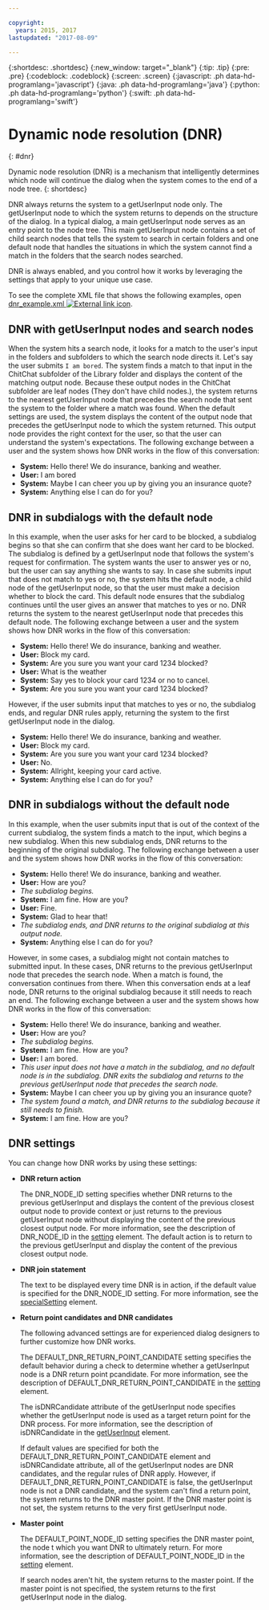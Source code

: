 ```yaml
---

copyright:
  years: 2015, 2017
lastupdated: "2017-08-09"

---
```


{:shortdesc: .shortdesc}
{:new_window: target="_blank"}
{:tip: .tip}
{:pre: .pre}
{:codeblock: .codeblock}
{:screen: .screen}
{:javascript: .ph data-hd-programlang='javascript'}
{:java: .ph data-hd-programlang='java'}
{:python: .ph data-hd-programlang='python'}
{:swift: .ph data-hd-programlang='swift'}

# Dynamic node resolution (DNR)
{: #dnr}

Dynamic node resolution (DNR) is a mechanism that intelligently determines which node will continue the dialog when the system comes to the end of a node tree.
{: shortdesc}

DNR always returns the system to a getUserInput node only. The getUserInput node to which the system returns to depends on the structure of the dialog. In a typical dialog, a main getUserInput node serves as an entry point to the node tree. This main getUserInput node contains a set of child search nodes that tells the system to search in certain folders and one default node that handles the situations in which the system cannot find a match in the folders that the search nodes searched.

DNR is always enabled, and you control how it works by leveraging the settings that apply to your unique use case.

To see the complete XML file that shows the following examples, open <a target="_blank" href="https://watson-developer-cloud.github.io/doc-tutorial-downloads/dialog/dnr_example.xml" download="dnr_example.xml">dnr_example.xml <img src="../../icons/launch-glyph.svg" alt="External link icon" title="External link icon" class="style-scope doc-content"></a>.

## DNR with getUserInput nodes and search nodes

When the system hits a search node, it looks for a match to the user's input in the folders and subfolders to which the search node directs it. Let's say the user submits `I am bored`. The system finds a match to that input in the ChitChat subfolder of the Library folder and displays the content of the matching output node. Because these output nodes in the ChitChat subfolder are leaf nodes (They don't have child nodes.), the system returns to the nearest getUserInput node that precedes the search node that sent the system to the folder where a match was found. When the default settings are used, the system displays the content of the output node that precedes the getUserInput node to which the system returned. This output node provides the right context for the user, so that the user can understand the system's expectations. The following exchange between a user and the system shows how DNR works in the flow of this conversation:

-   **System:** Hello there! We do insurance, banking and weather.
-   **User:** I am bored
-   **System:** Maybe I can cheer you up by giving you an insurance quote?
-   **System:** Anything else I can do for you?

## DNR in subdialogs with the default node

In this example, when the user asks for her card to be blocked, a subdialog begins so that she can confirm that she does want her card to be blocked. The subdialog is defined by a getUserInput node that follows the system's request for confirmation. The system wants the user to answer yes or no, but the user can say anything she wants to say. In case she submits input that does not match to yes or no, the system hits the default node, a child node of the getUserInput node, so that the user must make a decision whether to block the card. This default node ensures that the subdialog continues until the user gives an answer that matches to yes or no. DNR returns the system to the nearest getUserInput node that precedes this default node. The following exchange between a user and the system shows how DNR works in the flow of this conversation:

-   **System:** Hello there! We do insurance, banking and weather.
-   **User:** Block my card.
-   **System:** Are you sure you want your card 1234 blocked?
-   **User:** What is the weather
-   **System:** Say yes to block your card 1234 or no to cancel.
-   **System:** Are you sure you want your card 1234 blocked?

However, if the user submits input that matches to yes or no, the subdialog ends, and regular DNR rules apply, returning the system to the first getUserInput node in the dialog.

-   **System:** Hello there! We do insurance, banking and weather.
-   **User:** Block my card.
-   **System:** Are you sure you want your card 1234 blocked?
-   **User:** No.
-   **System:** Allright, keeping your card active.
-   **System:** Anything else I can do for you?

## DNR in subdialogs without the default node

In this example, when the user submits input that is out of the context of the current subdialog, the system finds a match to the input, which begins a new subdialog. When this new subdialog ends, DNR returns to the beginning of the original subdialog. The following exchange between a user and the system shows how DNR works in the flow of this conversation:

-   **System:** Hello there! We do insurance, banking and weather.
-   **User:** How are you?
-   *The subdialog begins.*
-   **System:** I am fine. How are you?
-   **User:** Fine.
-   **System:** Glad to hear that!
-   *The subdialog ends, and DNR returns to the original subdialog at this output node.*
-   **System:** Anything else I can do for you?

However, in some cases, a subdialog might not contain matches to submitted input. In these cases, DNR returns to the previous getUserInput node that precedes the search node. When a match is found, the conversation continues from there. When this conversation ends at a leaf node, DNR returns to the original subdialog because it still needs to reach an end. The following exchange between a user and the system shows how DNR works in the flow of this conversation:

-   **System:** Hello there! We do insurance, banking and weather.
-   **User:** How are you?
-   *The subdialog begins.*
-   **System:** I am fine. How are you?
-   **User:** I am bored.
-   *This user input does not have a match in the subdialog, and no default node is in the subdialog. DNR exits the subdialog and returns to the previous getUserInput node that precedes the search node.*
-   **System:** Maybe I can cheer you up by giving you an insurance quote?
-   *The system found a match, and DNR returns to the subdialog because it still needs to finish.*
-   **System:** I am fine. How are you?

## DNR settings

You can change how DNR works by using these settings:

-   **DNR return action**

    The DNR_NODE_ID setting specifies whether DNR returns to the previous getUserInput and displays the content of the previous closest output node to provide context or just returns to the previous getUserInput node without displaying the content of the previous closest output node. For more information, see the description of DNR_NODE_ID in the [setting](/docs/services/dialog/setting.html) element. The default action is to return to the previous getUserInput and display the content of the previous closest output node.
-   **DNR join statement**

    The text to be displayed every time DNR is in action, if the default value is specified for the DNR_NODE_ID setting. For more information, see the [specialSetting](/docs/services/dialog/specialSetting.html) element.
-   **Return point candidates and DNR candidates**

    The following advanced settings are for experienced dialog designers to further customize how DNR works.

    The DEFAULT_DNR_RETURN_POINT_CANDIDATE setting specifies the default behavior during a check to determine whether a getUserInput node is a DNR return point pcandidate. For more information, see the description of DEFAULT_DNR_RETURN_POINT_CANDIDATE in the [setting](/docs/services/dialog/setting.html) element.

    The isDNRCandidate attribute of the getUserInput node specifies whether the getUserInput node is used as a target return point for the DNR process. For more information, see the description of isDNRCandidate in the [getUserInput](/docs/services/dialog/getUserInput.html) element.

    If default values are specified for both the DEFAULT_DNR_RETURN_POINT_CANDIDATE element and isDNRCandidate attribute, all of the getUserInput nodes are DNR candidates, and the regular rules of DNR apply. However, if DEFAULT_DNR_RETURN_POINT_CANDIDATE is false, the getUserInput node is not a DNR candidate, and the system can't find a return point, the system returns to the DNR master point. If the DNR master point is not set, the system returns to the very first getUserInput node.
-   **Master point**

    The DEFAULT_POINT_NODE_ID setting specifies the DNR master point, the node t which you want DNR to ultimately return. For more information, see the description of DEFAULT_POINT_NODE_ID in the [setting](/docs/services/dialog/setting.html) element.

    If search nodes aren't hit, the system returns to the master point. If the master point is not specified, the system returns to the first getUserInput node in the dialog.
